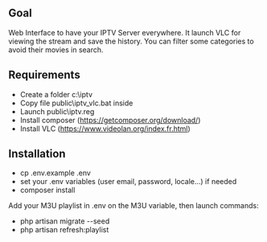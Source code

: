 ## Goal

Web Interface to have your IPTV Server everywhere.
It launch VLC for viewing the stream and save the history.
You can filter some categories to avoid their movies in search.

## Requirements
- Create a folder c:\iptv
- Copy file public\iptv_vlc.bat inside
- Launch public\iptv.reg 
- Install composer (https://getcomposer.org/download/)
- Install VLC (https://www.videolan.org/index.fr.html)

## Installation
- cp .env.example .env
- set your .env variables (user email, password, locale...) if needed
- composer install

Add your M3U playlist in .env on the M3U variable, 
then launch commands:
- php artisan migrate --seed
- php artisan refresh:playlist
